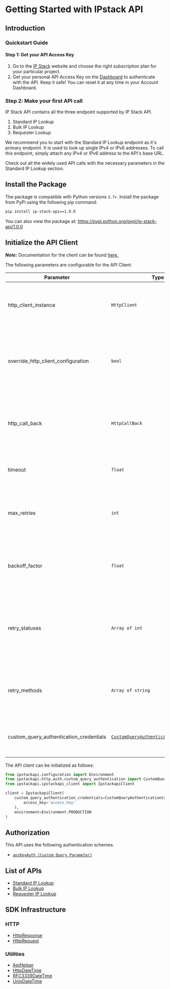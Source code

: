 
# Getting Started with IPstack API

## Introduction

### **Quickstart Guide**

#### Step 1: Get your API Access Key

1. Go to the [IP Stack](https://ipstack.com/?utm_source=Postman&utm_medium=Referral) website and choose the right subscription plan for your particular project.
2. Get your personal API Access Key on the [Dashboard](https://ipstack.com/dashboard) to authenticate with the API. Keep it safe! You can reset it at any time in your Account Dashboard.

### Step 2: Make your first API call

IP Stack API contains all the three endpoint supported by IP Stack API.

1. Standard IP Lookup
2. Bulk IP Lookup
3. Requester Lookup

We recommend you to start with the Standard IP Lookup endpoint as it's primary endpoint. It is used to look up single IPv4 or IPv6 addresses. To call this endpoint, simply attach any IPv4 or IPv6 address to the API's base URL.

Check out all the widely used API calls with the necessary parameters in the Standard IP Lookup section.

## Install the Package

The package is compatible with Python versions `3.7+`.
Install the package from PyPi using the following pip command:

```bash
pip install ip-stack-api==1.0.0
```

You can also view the package at:
https://pypi.python.org/pypi/ip-stack-api/1.0.0

## Initialize the API Client

**_Note:_** Documentation for the client can be found [here.](https://www.github.com/MuHamza30/ipstack-api-python-sdk/tree/1.0.0/doc/client.md)

The following parameters are configurable for the API Client:

| Parameter | Type | Description |
|  --- | --- | --- |
| http_client_instance | `HttpClient` | The Http Client passed from the sdk user for making requests |
| override_http_client_configuration | `bool` | The value which determines to override properties of the passed Http Client from the sdk user |
| http_call_back | `HttpCallBack` | The callback value that is invoked before and after an HTTP call is made to an endpoint |
| timeout | `float` | The value to use for connection timeout. <br> **Default: 60** |
| max_retries | `int` | The number of times to retry an endpoint call if it fails. <br> **Default: 0** |
| backoff_factor | `float` | A backoff factor to apply between attempts after the second try. <br> **Default: 2** |
| retry_statuses | `Array of int` | The http statuses on which retry is to be done. <br> **Default: [408, 413, 429, 500, 502, 503, 504, 521, 522, 524]** |
| retry_methods | `Array of string` | The http methods on which retry is to be done. <br> **Default: ['GET', 'PUT']** |
| custom_query_authentication_credentials | [`CustomQueryAuthenticationCredentials`](https://www.github.com/MuHamza30/ipstack-api-python-sdk/tree/1.0.0/doc/auth/custom-query-parameter.md) | The credential object for Custom Query Parameter |

The API client can be initialized as follows:

```python
from ipstackapi.configuration import Environment
from ipstackapi.http.auth.custom_query_authentication import CustomQueryAuthenticationCredentials
from ipstackapi.ipstackapi_client import IpstackapiClient

client = IpstackapiClient(
    custom_query_authentication_credentials=CustomQueryAuthenticationCredentials(
        access_key='access_key'
    ),
    environment=Environment.PRODUCTION
)
```

## Authorization

This API uses the following authentication schemes.

* [`apiKeyAuth (Custom Query Parameter)`](https://www.github.com/MuHamza30/ipstack-api-python-sdk/tree/1.0.0/doc/auth/custom-query-parameter.md)

## List of APIs

* [Standard IP Lookup](https://www.github.com/MuHamza30/ipstack-api-python-sdk/tree/1.0.0/doc/controllers/standard-ip-lookup.md)
* [Bulk IP Lookup](https://www.github.com/MuHamza30/ipstack-api-python-sdk/tree/1.0.0/doc/controllers/bulk-ip-lookup.md)
* [Requester IP Lookup](https://www.github.com/MuHamza30/ipstack-api-python-sdk/tree/1.0.0/doc/controllers/requester-ip-lookup.md)

## SDK Infrastructure

### HTTP

* [HttpResponse](https://www.github.com/MuHamza30/ipstack-api-python-sdk/tree/1.0.0/doc/http-response.md)
* [HttpRequest](https://www.github.com/MuHamza30/ipstack-api-python-sdk/tree/1.0.0/doc/http-request.md)

### Utilities

* [ApiHelper](https://www.github.com/MuHamza30/ipstack-api-python-sdk/tree/1.0.0/doc/api-helper.md)
* [HttpDateTime](https://www.github.com/MuHamza30/ipstack-api-python-sdk/tree/1.0.0/doc/http-date-time.md)
* [RFC3339DateTime](https://www.github.com/MuHamza30/ipstack-api-python-sdk/tree/1.0.0/doc/rfc3339-date-time.md)
* [UnixDateTime](https://www.github.com/MuHamza30/ipstack-api-python-sdk/tree/1.0.0/doc/unix-date-time.md)

